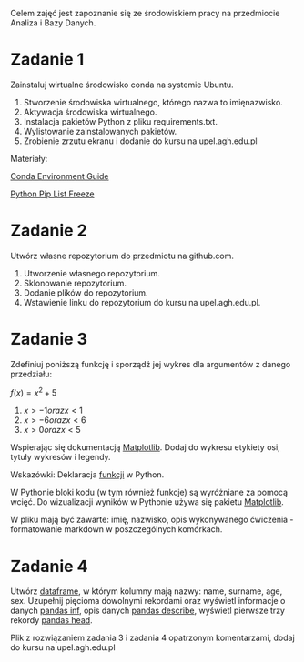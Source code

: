 Celem zajęć jest zapoznanie się ze środowiskiem pracy na przedmiocie Analiza i Bazy Danych. 

# Zadanie 1
Zainstaluj wirtualne środowisko conda na systemie Ubuntu.

1. Stworzenie środowiska wirtualnego, którego nazwa to imięnazwisko.
2. Aktywacja środowiska wirtualnego.
3. Instalacja pakietów Python z pliku requirements.txt.
4. Wylistowanie zainstalowanych pakietów.
5. Zrobienie zrzutu ekranu i dodanie do kursu na upel.agh.edu.pl

Materiały: 

[Conda Environment Guide](http://uoa-eresearch.github.io/eresearch-cookbook/recipe/2014/11/20/conda)

[Python Pip List Freeze](https://note.nkmk.me/en/python-pip-list-freeze/)

# Zadanie 2 
Utwórz własne repozytorium do przedmiotu na github.com.
 
1. Utworzenie własnego repozytorium. 
2. Sklonowanie repozytorium.
3. Dodanie plików do repozytorium.
4. Wstawienie linku do repozytorium do kursu na upel.agh.edu.pl.

# Zadanie 3
Zdefiniuj poniższą funkcję  i sporządź jej wykres dla argumentów z danego przedziału:

$f(x)=x^2+5$ 

1. $x>-1 oraz x<1$
2. $x>-6 oraz x<6$
3. $x>0 oraz x<5$

Wspierając się dokumentacją [Matplotlib](https://matplotlib.org/). Dodaj do wykresu etykiety osi, tytuły wykresów i legendy.

Wskazówki: Deklaracja [funkcji](https://www.w3schools.com/python/python_functions.asp) w Python.

W Pythonie bloki kodu (w tym również funkcje) są wyróżniane za pomocą wcięć. Do wizualizacji wyników w Pythonie używa się pakietu [Matplotlib](https://matplotlib.org/). 

W pliku mają być zawarte: imię, nazwisko, opis wykonywanego ćwiczenia - formatowanie markdown w poszczególnych komórkach.

# Zadanie 4
Utwórz [dataframe](https://pandas.pydata.org/pandas-docs/stable/reference/api/pandas.DataFrame.html), w którym kolumny mają nazwy: name, surname, age, sex. Uzupełnij pięcioma dowolnymi rekordami oraz wyświetl informacje o danych [pandas inf](https://pandas.pydata.org/pandas-docs/stable/reference/api/pandas.DataFrame.info.html), opis danych [pandas describe](https://pandas.pydata.org/pandas-docs/stable/reference/api/pandas.DataFrame.describe.html), wyświetl pierwsze trzy rekordy [pandas head](https://pandas.pydata.org/pandas-docs/stable/reference/api/pandas.DataFrame.head.html).

Plik z rozwiązaniem zadania 3 i zadania 4 opatrzonym komentarzami, dodaj do kursu na upel.agh.edu.pl

